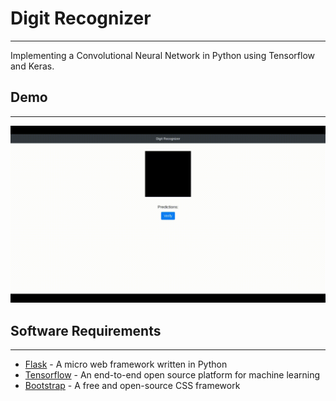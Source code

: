 # Digit Recognizer

---

Implementing a Convolutional Neural Network in Python using Tensorflow and Keras.

## Demo

---

<p align="center">
<img src="./assets/Digit_Recognizer.gif" width="720" alt="Demo" />
</p>

## Software Requirements

---

- [Flask](https://flask.palletsprojects.com/) - A micro web framework written in Python
- [Tensorflow](tensorflow.org) - An end-to-end open source platform for machine learning
- [Bootstrap](https://getbootstrap.com/) - A free and open-source CSS framework
